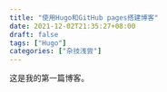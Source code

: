 ```yaml
---
title: "使用Hugo和GitHub pages搭建博客"
date: 2021-12-02T21:35:27+08:00
draft: false
tags: ["Hugo"]
categories: ["杂技浅尝"]
---
```




 这是我的第一篇博客。

<!--more-->





